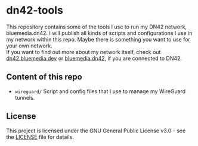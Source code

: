 # dn42-tools

This repository contains some of the tools I use to run my DN42 network, bluemedia.dn42. I will publish all kinds of scripts and configurations I use in my network within this repo. Maybe there is something you want to use for your own network.  
If you want to find out more about my network itself, check out [dn42.bluemedia.dev](https://dn42.bluemedia.dev) or [bluemedia.dn42](http://bluemedia.dn42), if you are connected to DN42.

## Content of this repo

- `wireguard/` Script and config files that I use to manage my WireGuard tunnels.

## License  
  
This project is licensed under the GNU General Public License v3.0 - see the [LICENSE](LICENSE) file for details.